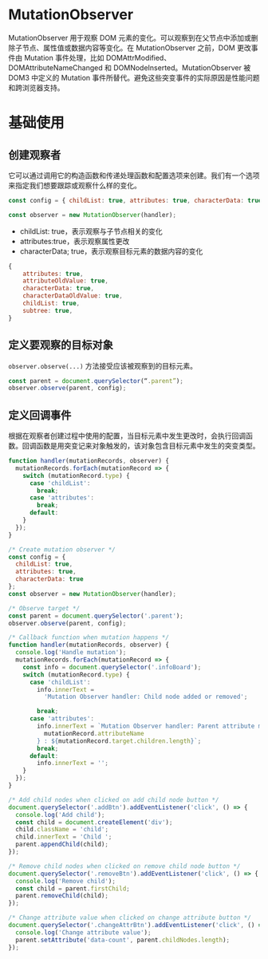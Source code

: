 # MutationObserver

MutationObserver 用于观察 DOM 元素的变化。可以观察到在父节点中添加或删除子节点、属性值或数据内容等变化。在 MutationObserver 之前，DOM 更改事件由 Mutation 事件处理，比如 DOMAttrModified、DOMAttributeNameChanged 和 DOMNodeInserted。MutationObserver 被 DOM3 中定义的 Mutation 事件所替代。避免这些突变事件的实际原因是性能问题和跨浏览器支持。

# 基础使用

## 创建观察者

它可以通过调用它的构造函数和传递处理函数和配置选项来创建。我们有一个选项来指定我们想要跟踪或观察什么样的变化。

```js
const config = { childList: true, attributes: true, characterData: true };

const observer = new MutationObserver(handler);
```

- childList: true，表示观察与子节点相关的变化
- attributes:true，表示观察属性更改
- characterData; true，表示观察目标元素的数据内容的变化

```js
{
    attributes: true,
    attributeOldValue: true,
    characterData: true,
    characterDataOldValue: true,
    childList: true,
    subtree: true,
}
```

## 定义要观察的目标对象

`observer.observe(...)` 方法接受应该被观察到的目标元素。

```js
const parent = document.querySelector(“.parent”);
observer.observe(parent, config);
```

## 定义回调事件

根据在观察者创建过程中使用的配置，当目标元素中发生更改时，会执行回调函数。回调函数是用突变记来对象触发的，该对象包含目标元素中发生的突变类型。

```js
function handler(mutationRecords, observer) {
  mutationRecords.forEach(mutationRecord => {
    switch (mutationRecord.type) {
      case 'childList':
        break;
      case 'attributes':
        break;
      default:
    }
  });
}
```

```js
/* Create mutation observer */
const config = {
  childList: true,
  attributes: true,
  characterData: true
};
const observer = new MutationObserver(handler);

/* Observe target */
const parent = document.querySelector('.parent');
observer.observe(parent, config);

/* Callback function when mutation happens */
function handler(mutationRecords, observer) {
  console.log('Handle mutation');
  mutationRecords.forEach(mutationRecord => {
    const info = document.querySelector('.infoBoard');
    switch (mutationRecord.type) {
      case 'childList':
        info.innerText =
          'Mutation Observer handler: Child node added or removed';

        break;
      case 'attributes':
        info.innerText = `Mutation Observer handler: Parent attribute modified: ${
          mutationRecord.attributeName
        } : ${mutationRecord.target.children.length}`;
        break;
      default:
        info.innerText = '';
    }
  });
}

/* Add child nodes when clicked on add child node button */
document.querySelector('.addBtn').addEventListener('click', () => {
  console.log('Add child');
  const child = document.createElement('div');
  child.className = 'child';
  child.innerText = 'Child ';
  parent.appendChild(child);
});

/* Remove child nodes when clicked on remove child node button */
document.querySelector('.removeBtn').addEventListener('click', () => {
  console.log('Remove child');
  const child = parent.firstChild;
  parent.removeChild(child);
});

/* Change attribute value when clicked on change attribute button */
document.querySelector('.changeAttrBtn').addEventListener('click', () => {
  console.log('Change attribute value');
  parent.setAttribute('data-count', parent.childNodes.length);
});
```

